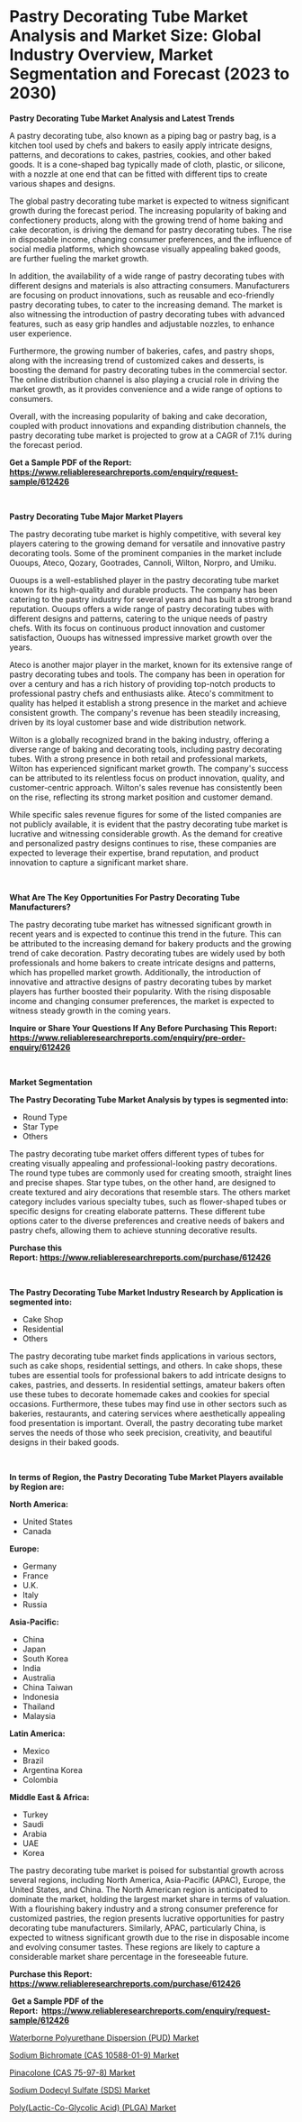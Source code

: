 <p><h1>Pastry Decorating Tube Market Analysis and Market Size: Global Industry Overview, Market Segmentation and Forecast (2023 to 2030)</h1></p><p><strong>Pastry Decorating Tube Market Analysis and Latest Trends</strong></p>
<p><p>A pastry decorating tube, also known as a piping bag or pastry bag, is a kitchen tool used by chefs and bakers to easily apply intricate designs, patterns, and decorations to cakes, pastries, cookies, and other baked goods. It is a cone-shaped bag typically made of cloth, plastic, or silicone, with a nozzle at one end that can be fitted with different tips to create various shapes and designs.</p><p>The global pastry decorating tube market is expected to witness significant growth during the forecast period. The increasing popularity of baking and confectionery products, along with the growing trend of home baking and cake decoration, is driving the demand for pastry decorating tubes. The rise in disposable income, changing consumer preferences, and the influence of social media platforms, which showcase visually appealing baked goods, are further fueling the market growth.</p><p>In addition, the availability of a wide range of pastry decorating tubes with different designs and materials is also attracting consumers. Manufacturers are focusing on product innovations, such as reusable and eco-friendly pastry decorating tubes, to cater to the increasing demand. The market is also witnessing the introduction of pastry decorating tubes with advanced features, such as easy grip handles and adjustable nozzles, to enhance user experience.</p><p>Furthermore, the growing number of bakeries, cafes, and pastry shops, along with the increasing trend of customized cakes and desserts, is boosting the demand for pastry decorating tubes in the commercial sector. The online distribution channel is also playing a crucial role in driving the market growth, as it provides convenience and a wide range of options to consumers.</p><p>Overall, with the increasing popularity of baking and cake decoration, coupled with product innovations and expanding distribution channels, the pastry decorating tube market is projected to grow at a CAGR of 7.1% during the forecast period.</p></p>
<p><strong>Get a Sample PDF of the Report:&nbsp; <a href="https://www.reliableresearchreports.com/enquiry/request-sample/612426">https://www.reliableresearchreports.com/enquiry/request-sample/612426</a></strong></p>
<p>&nbsp;</p>
<p><strong>Pastry Decorating Tube Major Market Players</strong></p>
<p><p>The pastry decorating tube market is highly competitive, with several key players catering to the growing demand for versatile and innovative pastry decorating tools. Some of the prominent companies in the market include Ououps, Ateco, Qozary, Gootrades, Cannoli, Wilton, Norpro, and Umiku.</p><p>Ououps is a well-established player in the pastry decorating tube market known for its high-quality and durable products. The company has been catering to the pastry industry for several years and has built a strong brand reputation. Ououps offers a wide range of pastry decorating tubes with different designs and patterns, catering to the unique needs of pastry chefs. With its focus on continuous product innovation and customer satisfaction, Ououps has witnessed impressive market growth over the years.</p><p>Ateco is another major player in the market, known for its extensive range of pastry decorating tubes and tools. The company has been in operation for over a century and has a rich history of providing top-notch products to professional pastry chefs and enthusiasts alike. Ateco's commitment to quality has helped it establish a strong presence in the market and achieve consistent growth. The company's revenue has been steadily increasing, driven by its loyal customer base and wide distribution network.</p><p>Wilton is a globally recognized brand in the baking industry, offering a diverse range of baking and decorating tools, including pastry decorating tubes. With a strong presence in both retail and professional markets, Wilton has experienced significant market growth. The company's success can be attributed to its relentless focus on product innovation, quality, and customer-centric approach. Wilton's sales revenue has consistently been on the rise, reflecting its strong market position and customer demand.</p><p>While specific sales revenue figures for some of the listed companies are not publicly available, it is evident that the pastry decorating tube market is lucrative and witnessing considerable growth. As the demand for creative and personalized pastry designs continues to rise, these companies are expected to leverage their expertise, brand reputation, and product innovation to capture a significant market share.</p></p>
<p>&nbsp;</p>
<p><strong>What Are The Key Opportunities For Pastry Decorating Tube Manufacturers?</strong></p>
<p><p>The pastry decorating tube market has witnessed significant growth in recent years and is expected to continue this trend in the future. This can be attributed to the increasing demand for bakery products and the growing trend of cake decoration. Pastry decorating tubes are widely used by both professionals and home bakers to create intricate designs and patterns, which has propelled market growth. Additionally, the introduction of innovative and attractive designs of pastry decorating tubes by market players has further boosted their popularity. With the rising disposable income and changing consumer preferences, the market is expected to witness steady growth in the coming years.</p></p>
<p><strong>Inquire or Share Your Questions If Any Before Purchasing This Report: <a href="https://www.reliableresearchreports.com/enquiry/pre-order-enquiry/612426">https://www.reliableresearchreports.com/enquiry/pre-order-enquiry/612426</a></strong></p>
<p>&nbsp;</p>
<p><strong>Market Segmentation</strong></p>
<p><strong>The Pastry Decorating Tube Market Analysis by types is segmented into:</strong></p>
<p><ul><li>Round Type</li><li>Star Type</li><li>Others</li></ul></p>
<p><p>The pastry decorating tube market offers different types of tubes for creating visually appealing and professional-looking pastry decorations. The round type tubes are commonly used for creating smooth, straight lines and precise shapes. Star type tubes, on the other hand, are designed to create textured and airy decorations that resemble stars. The others market category includes various specialty tubes, such as flower-shaped tubes or specific designs for creating elaborate patterns. These different tube options cater to the diverse preferences and creative needs of bakers and pastry chefs, allowing them to achieve stunning decorative results.</p></p>
<p><strong>Purchase this Report:&nbsp;<a href="https://www.reliableresearchreports.com/purchase/612426">https://www.reliableresearchreports.com/purchase/612426</a></strong></p>
<p>&nbsp;</p>
<p><strong>The Pastry Decorating Tube Market Industry Research by Application is segmented into:</strong></p>
<p><ul><li>Cake Shop</li><li>Residential</li><li>Others</li></ul></p>
<p><p>The pastry decorating tube market finds applications in various sectors, such as cake shops, residential settings, and others. In cake shops, these tubes are essential tools for professional bakers to add intricate designs to cakes, pastries, and desserts. In residential settings, amateur bakers often use these tubes to decorate homemade cakes and cookies for special occasions. Furthermore, these tubes may find use in other sectors such as bakeries, restaurants, and catering services where aesthetically appealing food presentation is important. Overall, the pastry decorating tube market serves the needs of those who seek precision, creativity, and beautiful designs in their baked goods.</p></p>
<p>&nbsp;</p>
<p><strong>In terms of Region, the Pastry Decorating Tube Market Players available by Region are:</strong></p>
<p>
    <p> <strong> North America: </strong>
        <ul>
            <li>United States</li>
            <li>Canada</li>
        </ul>
        </p> 
    <p> <strong> Europe: </strong>
        <ul>
            <li>Germany</li>
            <li>France</li>
            <li>U.K.</li>
            <li>Italy</li>
            <li>Russia</li>
        </ul>
        </p> 
    <p> <strong> Asia-Pacific: </strong>
        <ul>
            <li>China</li>
            <li>Japan</li>
            <li>South Korea</li>
            <li>India</li>
            <li>Australia</li>
            <li>China Taiwan</li>
            <li>Indonesia</li>
            <li>Thailand</li>
            <li>Malaysia</li>
        </ul>
        </p> 
    <p> <strong> Latin America: </strong>
        <ul>
            <li>Mexico</li>
            <li>Brazil</li>
            <li>Argentina Korea</li>
            <li>Colombia</li>
        </ul>
        </p> 
    <p> <strong> Middle East & Africa: </strong>
        <ul>
            <li>Turkey</li>
            <li>Saudi</li>
            <li>Arabia</li>
            <li>UAE</li>
            <li>Korea</li>
        </ul>
    </p>
    </p>
<p><p>The pastry decorating tube market is poised for substantial growth across several regions, including North America, Asia-Pacific (APAC), Europe, the United States, and China. The North American region is anticipated to dominate the market, holding the largest market share in terms of valuation. With a flourishing bakery industry and a strong consumer preference for customized pastries, the region presents lucrative opportunities for pastry decorating tube manufacturers. Similarly, APAC, particularly China, is expected to witness significant growth due to the rise in disposable income and evolving consumer tastes. These regions are likely to capture a considerable market share percentage in the foreseeable future.</p></p>
<p><strong>Purchase this Report: <a href="https://www.reliableresearchreports.com/purchase/612426">https://www.reliableresearchreports.com/purchase/612426</a></strong></p>
<p>&nbsp;<strong>Get a Sample PDF of the Report:&nbsp;&nbsp;<a href="https://www.reliableresearchreports.com/enquiry/request-sample/612426">https://www.reliableresearchreports.com/enquiry/request-sample/612426</a></strong></p>
<p><strong></strong></p>
<p><p><a href="https://medium.com/@jaydonhyatt2023/decoding-waterborne-polyurethane-dispersion-pud-market-metrics-market-share-trends-and-growth-ea6911fccf02">Waterborne Polyurethane Dispersion (PUD) Market</a></p><p><a href="https://medium.com/@coltruecker/sodium-bichromate-cas-10588-01-9-market-size-and-market-trends-complete-industry-overview-2023-472a1accaa95">Sodium Bichromate (CAS 10588-01-9) Market</a></p><p><a href="https://medium.com/@kellielakin_97357/pinacolone-cas-75-97-8-market-outlook-industry-overview-and-forecast-2023-to-2030-937cb4f73a86">Pinacolone (CAS 75-97-8) Market</a></p><p><a href="https://medium.com/@malliekozey2023/sodium-dodecyl-sulfate-sds-market-report-reveals-the-latest-trends-and-growth-opportunities-of-d2d6271e343f">Sodium Dodecyl Sulfate (SDS) Market</a></p><p><a href="https://medium.com/@juananienow/poly-lactic-co-glycolic-acid-plga-market-insight-market-trends-growth-forecasted-from-2023-to-1413114f0194">Poly(Lactic-Co-Glycolic Acid) (PLGA) Market</a></p></p>